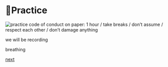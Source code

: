 🌊Practice
========

![practice code of conduct on paper: 1 hour / take breaks / don’t assume / respect each other / don’t damage anything](https://cdn.glitch.global/c807e734-24f4-4e6f-851f-4db3577239b5/hashtag.jpg?v=1680527104437)

we will be recording

breathing

[next](next)